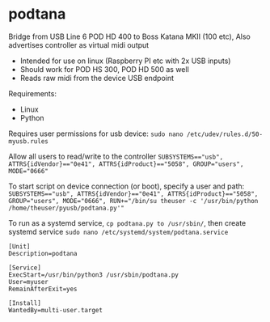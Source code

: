 # podtana
Bridge from USB Line 6 POD HD 400 to Boss Katana MKII (100 etc), Also advertises controller as virtual midi output

- Intended for use on linux (Raspberry PI etc with 2x USB inputs)
- Should work for POD HS 300, POD HD 500 as well
- Reads raw midi from the device USB endpoint

Requirements:
- Linux
- Python

Requires user permissions for usb device:
`sudo nano /etc/udev/rules.d/50-myusb.rules`

Allow all users to read/write to the controller
`SUBSYSTEMS=="usb", ATTRS{idVendor}=="0e41", ATTRS{idProduct}=="5058", GROUP="users", MODE="0666"`

To start script on device connection (or boot), specify a user and path:
`SUBSYSTEMS=="usb", ATTRS{idVendor}=="0e41", ATTRS{idProduct}=="5058", GROUP="users", MODE="0666", RUN+="/bin/su theuser -c '/usr/bin/python /home/theuser/pyusb/podtana.py'"`

To run as a systemd service, `cp podtana.py to /usr/sbin/`, then create systemd service `sudo nano /etc/systemd/system/podtana.service`

```
[Unit]
Description=podtana

[Service]
ExecStart=/usr/bin/python3 /usr/sbin/podtana.py
User=myuser
RemainAfterExit=yes

[Install]
WantedBy=multi-user.target
```






